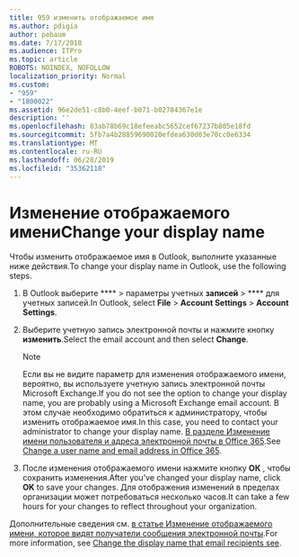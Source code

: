 ```yaml
---
title: 959 изменить отображаемое имя
ms.author: pdigia
author: pebaum
ms.date: 7/17/2018
ms.audience: ITPro
ms.topic: article
ROBOTS: NOINDEX, NOFOLLOW
localization_priority: Normal
ms.custom:
- "959"
- "1800022"
ms.assetid: 96e2de51-c8b0-4eef-b071-b02784367e1e
description: ''
ms.openlocfilehash: 83ab78b69c18efeeabc5652cef67237b805e18fd
ms.sourcegitcommit: 5fb7a4b28859690020efdea630d03e70cc0e6334
ms.translationtype: MT
ms.contentlocale: ru-RU
ms.lasthandoff: 06/28/2019
ms.locfileid: "35362118"
---
```

# <a name="change-your-display-name"></a><span data-ttu-id="0b9c0-102">Изменение отображаемого имени</span><span class="sxs-lookup"><span data-stu-id="0b9c0-102">Change your display name</span></span>
  
<span data-ttu-id="0b9c0-103">Чтобы изменить отображаемое имя в Outlook, выполните указанные ниже действия.</span><span class="sxs-lookup"><span data-stu-id="0b9c0-103">To change your display name in Outlook, use the following steps.</span></span>
  
1. <span data-ttu-id="0b9c0-104">В Outlook выберите \*\*\*\* \> параметры учетных **записей** \> \*\*\*\* для учетных записей.</span><span class="sxs-lookup"><span data-stu-id="0b9c0-104">In Outlook, select **File** \> **Account Settings** \> **Account Settings**.</span></span>

2. <span data-ttu-id="0b9c0-105">Выберите учетную запись электронной почты и нажмите кнопку **изменить**.</span><span class="sxs-lookup"><span data-stu-id="0b9c0-105">Select the email account and then select **Change**.</span></span>

    > [!NOTE]
    > <span data-ttu-id="0b9c0-106">Если вы не видите параметр для изменения отображаемого имени, вероятно, вы используете учетную запись электронной почты Microsoft Exchange.</span><span class="sxs-lookup"><span data-stu-id="0b9c0-106">If you do not see the option to change your display name, you are probably using a Microsoft Exchange email account.</span></span> <span data-ttu-id="0b9c0-107">В этом случае необходимо обратиться к администратору, чтобы изменить отображаемое имя.</span><span class="sxs-lookup"><span data-stu-id="0b9c0-107">In this case, you need to contact your administrator to change your display name.</span></span> <span data-ttu-id="0b9c0-108">[В разделе Изменение имени пользователя и адреса электронной почты в Office 365](https://support.office.com/article/fb5ac074-e203-4e1f-9843-b9d1a3e03297.aspx).</span><span class="sxs-lookup"><span data-stu-id="0b9c0-108">See [Change a user name and email address in Office 365](https://support.office.com/article/fb5ac074-e203-4e1f-9843-b9d1a3e03297.aspx).</span></span>
  
3. <span data-ttu-id="0b9c0-109">После изменения отображаемого имени нажмите кнопку **ОК** , чтобы сохранить изменения.</span><span class="sxs-lookup"><span data-stu-id="0b9c0-109">After you've changed your display name, click **OK** to save your changes.</span></span> <span data-ttu-id="0b9c0-110">Для отображения изменений в пределах организации может потребоваться несколько часов.</span><span class="sxs-lookup"><span data-stu-id="0b9c0-110">It can take a few hours for your changes to reflect throughout your organization.</span></span>

<span data-ttu-id="0b9c0-111">Дополнительные сведения см. [в статье Изменение отображаемого имени, которое видят получатели сообщения электронной почты](https://support.office.com/article/2b53331a-ba2a-4803-88dc-ac9fe376c8a9.aspx).</span><span class="sxs-lookup"><span data-stu-id="0b9c0-111">For more information, see [Change the display name that email recipients see](https://support.office.com/article/2b53331a-ba2a-4803-88dc-ac9fe376c8a9.aspx).</span></span>
  